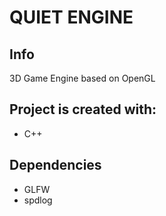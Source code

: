 # QUIET ENGINE

## Info
 3D Game Engine based on OpenGL
  
## Project is created with:
* C++

## Dependencies
* GLFW
* spdlog

